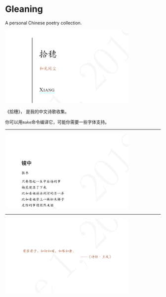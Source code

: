 # Gleaning

<!-- <img style="border:5px solid black"> -->

A personal Chinese poetry collection.

<img src="./src/img/fig_1.png" width="400"/> 

《拾穗》， 是我的中文诗歌收集。

你可以用`make`命令编译它，可能你需要一些字体支持。


---

<img src="./src/img/fig_3.png" width="400"/>

---

<img src="./src/img/fig_2.png" width="400"/>
